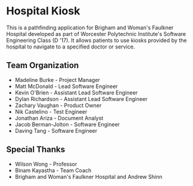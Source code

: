 # Hospital Kiosk
This is a pathfinding application for Brigham and Woman's Faulkner Hospital developed as part of Worcester Polytechnic Institute's Software Engineering Class (D '17). It allows patients to use kiosks provided by the hospital to navigate to a specified doctor or service.
## Team Organization
* Madeline Burke - Project Manager
* Matt McDonald - Lead Software Engineer
* Kevin O'Brien - Assistant Lead Software Engineer
* Dylan Richardson - Assistant Lead Software Engineer
* Zachary Vaughan - Product Owner
* Nik Castelino - Test Engineer
* Jonathan Ariza - Document Analyst
* Jacob Berman-Jolton - Software Engineer
* Daving Tang - Software Engineer
## Special Thanks
* Wilson Wong - Professor
* Binam Kayastha - Team Coach
* Brigham and Woman's Faulkner Hospital and Andrew Shinn
